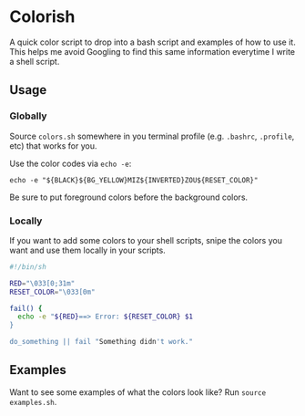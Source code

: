 # Colorish

A quick color script to drop into a bash script and examples of how to use it. This helps me avoid Googling to find this same information everytime I write a shell script.

## Usage

### Globally

Source `colors.sh` somewhere in you terminal profile (e.g. `.bashrc`, `.profile`, etc) that works for you.

Use the color codes via `echo -e`:

    echo -e "${BLACK}${BG_YELLOW}MIZ${INVERTED}ZOU${RESET_COLOR}"

Be sure to put foreground colors before the background colors.

### Locally

If you want to add some colors to your shell scripts, snipe the colors you want and use them locally in your scripts.

```bash
#!/bin/sh

RED="\033[0;31m"
RESET_COLOR="\033[0m"

fail() {
  echo -e "${RED}==> Error: ${RESET_COLOR} $1
}

do_something || fail "Something didn't work."
```

## Examples

Want to see some examples of what the colors look like?  Run `source examples.sh`.


